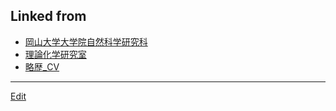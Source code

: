 ---
---
## Linked from

* [岡山大学大学院自然科学研究科](岡山大学大学院自然科学研究科.md)
* [理論化学研究室](理論化学研究室.md)
* [略歴_CV](略歴_CV.md)


----
[Edit](https://github.com/vitroid/vitroid.github.io/edit/master/MD/岡山大学大学院自然科学研究科.md)
